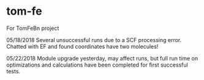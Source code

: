 # tom-fe
For TomFeBn project

05/18/2018
Several unsuccessful runs due to a SCF processing error. Chatted with EF and found coordinates have two molecules!

05/22/2018
Module upgrade yesterday, may affect runs, but full run time on optimizations and calculations have been completed for first successful tests.
